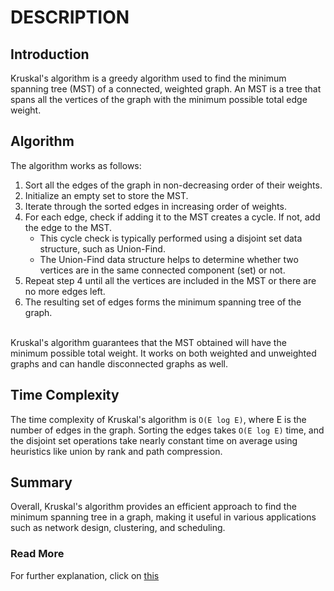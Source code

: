 # DESCRIPTION

## Introduction ##
Kruskal's algorithm is a greedy algorithm used to find the minimum spanning tree (MST) of a connected, weighted graph. An MST is a tree that spans all the vertices of the graph with the minimum possible total edge weight. </br>

## Algorithm ##
The algorithm works as follows:

1. Sort all the edges of the graph in non-decreasing order of their weights.
2. Initialize an empty set to store the MST.
3. Iterate through the sorted edges in increasing order of weights.
4. For each edge, check if adding it to the MST creates a cycle. If not, add the edge to the MST.
    - This cycle check is typically performed using a disjoint set data structure, such as Union-Find.
    - The Union-Find data structure helps to determine whether two vertices are in the same connected component (set) or not.
5. Repeat step 4 until all the vertices are included in the MST or there are no more edges left.
6. The resulting set of edges forms the minimum spanning tree of the graph.

</br>
Kruskal's algorithm guarantees that the MST obtained will have the minimum possible total weight. It works on both weighted and unweighted graphs and can handle disconnected graphs as well.
</br>

## Time Complexity ##
The time complexity of Kruskal's algorithm is ``O(E log E)``, where E is the number of edges in the graph. Sorting the edges takes ``O(E log E)`` time, and the disjoint set operations take nearly constant time on average using heuristics like union by rank and path compression.

## Summary ##
Overall, Kruskal's algorithm provides an efficient approach to find the minimum spanning tree in a graph, making it useful in various applications such as network design, clustering, and scheduling.

### Read More ###
For further explanation, click on [this](https://docs.google.com/document/d/12n9dBXBuOVubDQPRqd-jFxwX-ysVpSQKPoMmCeSDW0Y/edit?usp=sharing)





